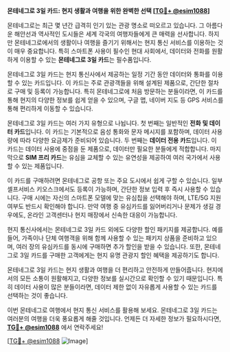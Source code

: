 **몬테네그로 3일 카드: 현지 생활과 여행을 위한 완벽한 선택 [[TG💪+ @esim1088](https://t.me/s/esim1088)]**

몬테네그로는 최근 몇 년간 급격히 인기 있는 관광 명소로 떠오르고 있습니다. 그 아름다운 해안선과 역사적인 도시들은 세계 각국의 여행자들에게 큰 매력을 선사합니다. 하지만 몬테네그로에서의 생활이나 여행을 즐기기 위해서는 현지 통신 서비스를 이용하는 것이 매우 중요합니다. 특히 스마트폰 사용이 필수인 현대 사회에서, 데이터와 전화를 원활하게 이용할 수 있는 **몬테네그로 3일 카드**는 필수품입니다.

몬테네그로 3일 카드는 현지 통신사에서 제공하는 일정 기간 동안 데이터와 통화를 이용할 수 있는 카드입니다. 이 카드는 주로 관광객들을 위해 설계된 제품으로, 간단한 절차로 구매 및 등록이 가능합니다. 특히 몬테네그로에 처음 방문하는 분들이라면, 이 카드를 통해 현지의 다양한 정보를 쉽게 얻을 수 있으며, 구글 맵, 네이버 지도 등 GPS 서비스를 통해 편리하게 이동할 수 있습니다.

몬테네그로 3일 카드는 여러 가지 유형으로 나뉩니다. 첫 번째는 일반적인 **전화 및 데이터 카드**입니다. 이 카드는 기본적으로 음성 통화와 문자 메시지를 포함하며, 데이터 사용량에 따라 다양한 요금제가 준비되어 있습니다. 두 번째는 **데이터 전용 카드**입니다. 이 카드는 데이터 사용에 중점을 둔 제품으로, 데이터만 필요한 분들에게 적합합니다. 마지막으로 **SIM 프리 카드**는 유심을 교체할 수 있는 유연성을 제공하여 여러 국가에서 사용할 수 있는 제품입니다.

이 카드를 구매하려면 몬테네그로 공항 또는 주요 도시에서 쉽게 구할 수 있습니다. 일부 셀프서비스 키오스크에서도 등록이 가능하며, 간단한 정보 입력 후 즉시 사용할 수 있습니다. 구매 시에는 자신의 스마트폰 모델에 맞는 유심칩을 선택해야 하며, LTE/5G 지원 여부도 반드시 확인해야 합니다. 만약 여행 중 유심카드를 잃어버리거나 문제가 생길 경우에도, 온라인 고객센터나 현지 매장에서 신속한 대응이 가능합니다.

현지 통신사에서는 몬테네그로 3일 카드 외에도 다양한 할인 패키지를 제공합니다. 예를 들어, 가족이나 단체 여행객을 위해 함께 사용할 수 있는 패키지 상품을 준비하고 있으며, 여러 장의 유심카드를 동시에 구매하면 추가 할인을 받을 수 있습니다. 또한, 몬테네그로 3일 카드를 구매한 고객에게는 현지 유명 관광지 할인 혜택을 제공하기도 합니다.

몬테네그로 3일 카드는 현지 생활과 여행을 더 편리하고 안전하게 만들어줍니다. 현지에서의 모든 소통이 원활해지고, 다양한 정보를 실시간으로 확인할 수 있기 때문입니다. 특히 데이터 사용이 많은 분들이라면, 데이터 제한 없이 자유롭게 사용할 수 있는 카드를 선택하는 것이 좋습니다.

이번 몬테네그로 여행에서 현지 통신 서비스를 활용해 보세요. 몬테네그로 3일 카드는 여러분의 여행을 더욱 풍요롭게 해줄 것입니다. 언제든 더 자세한 정보가 필요하시다면, **[TG💪+ @esim1088](https://t.me/s/esim1088)** 에서 연락주세요! 

[[TG💪+ @esim1088](https://t.me/s/esim1088) ![Image](https://i.postimg.cc/Y0z9fWf4/image.png)]